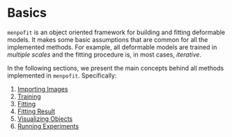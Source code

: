 Basics
======
`menpofit` is an object oriented framework for building and fitting deformable models.
It makes some basic assumptions that are common for all the implemented methods.
For example, all deformable models are trained in _multiple scales_ and the fitting procedure is, in most cases, _iterative_.

In the following sections, we present the main concepts behind all methods implemented in `menpofit`. Specifically:

  1. [Importing Images](importing.md)
  2. [Training](training.md)
  3. [Fitting](fitting.md)
  4. [Fitting Result](result.md)
  5. [Visualizing Objects](visualization.md)
  6. [Running Experiments](experiments.md)
